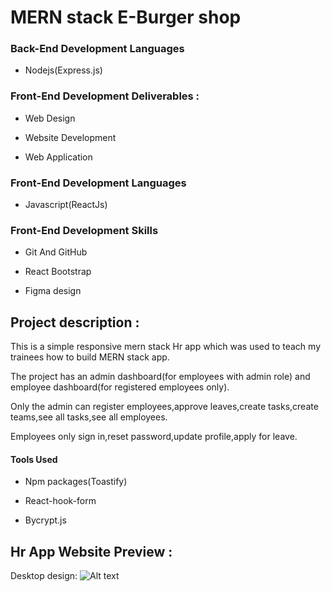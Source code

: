 # MERN stack E-Burger shop

### Back-End Development Languages

- Nodejs(Express.js)

### Front-End Development Deliverables :

- Web Design

- Website Development

- Web Application

### Front-End Development Languages

- Javascript(ReactJs)

### Front-End Development Skills

- Git And GitHub

- React Bootstrap

- Figma design

## Project description :

This is a simple responsive mern stack Hr app which was used to teach my trainees how to build MERN stack app.

The project has an admin dashboard(for employees with admin role) and employee dashboard(for registered employees only).

Only the admin can register employees,approve leaves,create tasks,create teams,see all tasks,see all employees.

Employees only sign in,reset password,update profile,apply for leave.

#### Tools Used

- Npm packages(Toastify)

- React-hook-form

- Bycrypt.js

## Hr App Website Preview :

Desktop design:
<img
  src="https://res.cloudinary.com/eguono/image/upload/v1741087060/eggys-place/hero-img-png_sdu6hz.png"
  alt="Alt text"
  title="desktop-view"
  style="display: inline-block; margin: 0 auto; max-width: 300px">                              